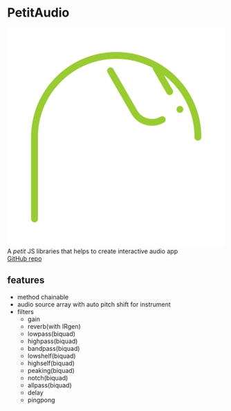 # PetitAudio
![icon](img/icon.svg)  
A *petit* JS libraries that helps to create interactive audio app  
[GitHub repo](https://github.com/mcbeeringi/petitaudio)  
## features
- method chainable
- audio source array with auto pitch shift for instrument
- filters
	- gain
	- reverb(with IRgen)
	- lowpass(biquad)
	- highpass(biquad)
	- bandpass(biquad)
	- lowshelf(biquad)
	- highself(biquad)
	- peaking(biquad)
	- notch(biquad)
	- allpass(biquad)
	- delay
	- pingpong